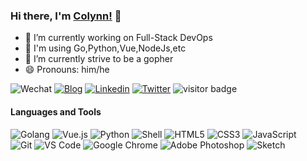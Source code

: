 ### Hi there, I'm [Colynn!](https://colynn.github.io) 👋

- 🔭 I’m currently working on Full-Stack DevOps
- 🌱 I'm using Go,Python,Vue,NodeJs,etc
- 📓 I’m currently strive to be a gopher
- 😄 Pronouns: him/he

![Wechat](https://img.shields.io/badge/-colynnliu-green?style=flat&logo=Wechat&logoColor=white)
[![Blog](https://img.shields.io/badge/🌐-colynn's_blog-%23323031?style=flat&labelColor=323031)](https://colynn.github.io)
[![Linkedin](https://img.shields.io/badge/-LinkedIn-blue?style=flat&logo=Linkedin&logoColor=white)](https://www.linkedin.com/in/colynn/)
[![Twitter](https://img.shields.io/badge/-Twitter-blue?style=flat&logo=Twitter&logoColor=white)](https://twitter.com/colynnliu)
<img src="https://visitor-badge.laobi.icu/badge?page_id=colynn.colynn" alt="visitor badge"/> 
<!--
  <img align='' src="https://github-readme-stats.vercel.app/api?username=colynn&show_icons=false"> 
-->

#### Languages and Tools
![Golang](https://img.shields.io/badge/-Golang-%2300ADD8?style=flat&logo=Go&logoColor=ffffff)
![Vue.js](https://img.shields.io/badge/-Vue.js-%234FC08D?style=flat&logo=vue.js&logoColor=ffffff)
![Python](https://img.shields.io/badge/-Python-%233776AB?style=flat&logo=Python&logoColor=ffffff)
![Shell](https://img.shields.io/badge/-Shell-%23FFD500?style=flat&logo=powershell&logoColor=ffffff)
![HTML5](https://img.shields.io/badge/-HTML5-%23E34C26?style=flat&logo=html5&logoColor=ffffff)
![CSS3](https://img.shields.io/badge/-CSS3-%23197CBE?style=flat&logo=css3)
![JavaScript](https://img.shields.io/badge/-JavaScript-%23F7DF1C?style=flat&logo=javascript&logoColor=000000&labelColor=%23ECD83E&color=%23ECD83E)\
![Git](https://img.shields.io/badge/-Git-%23ED5A47?style=flat&logo=git&logoColor=%23ffffff)
![VS Code](https://img.shields.io/badge/-VSCode-%230066B8?style=flat&logo=visual-studio-code)
![Google Chrome](https://img.shields.io/badge/-Chrome-%234285F4?style=flat&logo=Google%20Chrome&logoColor=ffffff)
![Adobe Photoshop](https://img.shields.io/badge/-Photoshop-%2331A8FF?style=flat&logo=adobe%20photoshop&logoColor=ffffff)
![Sketch](https://img.shields.io/badge/-Sketch-%23FDAD00?style=flat&logo=sketch&logoColor=ffffff)

